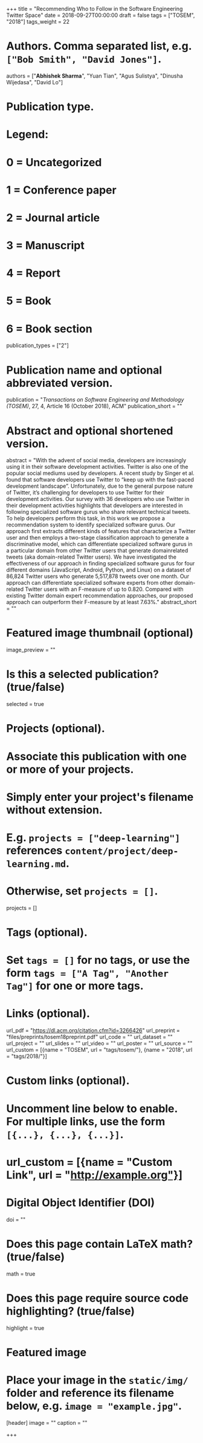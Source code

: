 +++
title = "Recommending Who to Follow in the Software Engineering Twitter Space"
date = 2018-09-27T00:00:00
draft = false
tags = ["TOSEM", "2018"]
tags_weight = 22

# Authors. Comma separated list, e.g. `["Bob Smith", "David Jones"]`.
authors = ["**Abhishek Sharma**", "Yuan Tian", "Agus Sulistya", "Dinusha Wijedasa", "David Lo"]

# Publication type.
# Legend:
# 0 = Uncategorized
# 1 = Conference paper
# 2 = Journal article
# 3 = Manuscript
# 4 = Report
# 5 = Book
# 6 = Book section
publication_types = ["2"]

# Publication name and optional abbreviated version.
publication = "*Transactions on Software Engineering and Methodology (TOSEM)*, 27, 4, Article 16 (October 2018), ACM"
publication_short = ""

# Abstract and optional shortened version.
abstract = "With the advent of social media, developers are increasingly using it in their software development activities. Twitter is also one of the popular social mediums used by developers. A recent study by Singer et al. found that software developers use Twitter to “keep up with the fast-paced development landscape”. Unfortunately, due to the general purpose nature of Twitter, it’s challenging for developers to use Twitter for their development activities. Our survey with 36 developers who use Twitter in their development activities highlights that developers are interested in following specialized software gurus who share relevant technical tweets. To help developers perform this task, in this work we propose a recommendation system to identify specialized software gurus. Our approach first extracts different kinds of features that characterize a Twitter user and then employs a two-stage classification approach to generate a discriminative model, which can differentiate specialized software gurus in a particular domain from other Twitter users that generate domainrelated tweets (aka domain-related Twitter users). We have investigated the effectiveness of our approach in finding specialized software gurus for four different domains (JavaScript, Android, Python, and Linux) on a dataset of 86,824 Twitter users who generate 5,517,878 tweets over one month. Our approach can differentiate specialized software experts from other domain-related Twitter users with an F-measure of up to 0.820. Compared with existing Twitter domain expert recommendation approaches, our proposed approach can outperform their F-measure by at least 7.63%."
abstract_short = ""

# Featured image thumbnail (optional)
image_preview = ""

# Is this a selected publication? (true/false)
selected = true

# Projects (optional).
#   Associate this publication with one or more of your projects.
#   Simply enter your project's filename without extension.
#   E.g. `projects = ["deep-learning"]` references `content/project/deep-learning.md`.
#   Otherwise, set `projects = []`.
projects = []

# Tags (optional).
#   Set `tags = []` for no tags, or use the form `tags = ["A Tag", "Another Tag"]` for one or more tags.


# Links (optional).
url_pdf = "https://dl.acm.org/citation.cfm?id=3266426"
url_preprint = "files/preprints/tosem18preprint.pdf"
url_code = ""
url_dataset = ""
url_project = ""
url_slides = ""
url_video = ""
url_poster = ""
url_source = ""
url_custom = [{name = "TOSEM", url = "tags/tosem/"},
              {name = "2018", url = "tags/2018/"}]


# Custom links (optional).
#   Uncomment line below to enable. For multiple links, use the form `[{...}, {...}, {...}]`.
# url_custom = [{name = "Custom Link", url = "http://example.org"}]

# Digital Object Identifier (DOI)
doi = ""

# Does this page contain LaTeX math? (true/false)
math = true

# Does this page require source code highlighting? (true/false)
highlight = true

# Featured image
# Place your image in the `static/img/` folder and reference its filename below, e.g. `image = "example.jpg"`.
[header]
image = ""
caption = ""

+++


